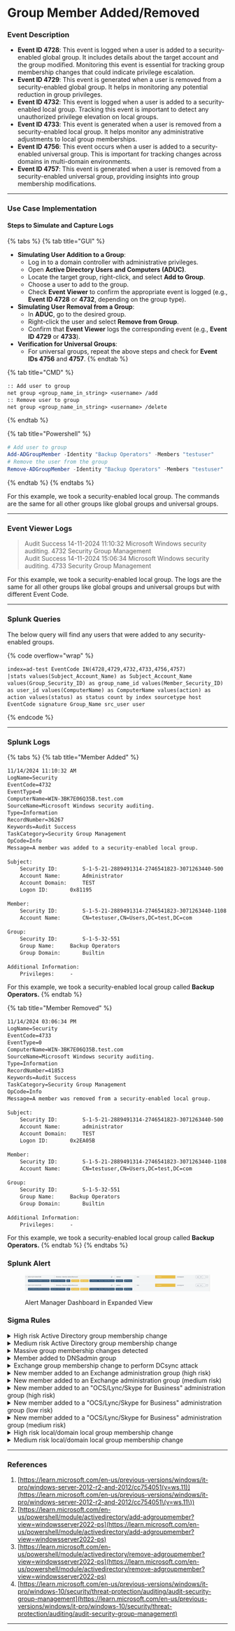 # Group Member Added/Removed

### Event Description

* **Event ID 4728**: This event is logged when a user is added to a security-enabled global group. It includes details about the target account and the group modified. Monitoring this event is essential for tracking group membership changes that could indicate privilege escalation.
* **Event ID 4729**: This event is generated when a user is removed from a security-enabled global group. It helps in monitoring any potential reduction in group privileges.
* **Event ID 4732**: This event is logged when a user is added to a security-enabled local group. Tracking this event is important to detect any unauthorized privilege elevation on local groups.
* **Event ID 4733**: This event is generated when a user is removed from a security-enabled local group. It helps monitor any administrative adjustments to local group memberships.
* **Event ID 4756**: This event occurs when a user is added to a security-enabled universal group. This is important for tracking changes across domains in multi-domain environments.
* **Event ID 4757**: This event is generated when a user is removed from a security-enabled universal group, providing insights into group membership modifications.

***

### Use Case Implementation

#### Steps to Simulate and Capture Logs

{% tabs %}
{% tab title="GUI" %}
* **Simulating User Addition to a Group**:
  * Log in to a domain controller with administrative privileges.
  * Open **Active Directory Users and Computers (ADUC)**.
  * Locate the target group, right-click, and select **Add to Group**.
  * Choose a user to add to the group.
  * Check **Event Viewer** to confirm the appropriate event is logged (e.g., **Event ID 4728** or **4732**, depending on the group type).
* **Simulating User Removal from a Group**:
  * In **ADUC**, go to the desired group.
  * Right-click the user and select **Remove from Group**.
  * Confirm that **Event Viewer** logs the corresponding event (e.g., **Event ID 4729** or **4733**).
* **Verification for Universal Groups**:
  * For universal groups, repeat the above steps and check for **Event IDs 4756** and **4757**.
{% endtab %}

{% tab title="CMD" %}
```batch
:: Add user to group
net group <group_name_in_string> <username> /add
:: Remove user to group
net group <group_name_in_string> <username> /delete
```
{% endtab %}

{% tab title="Powershell" %}
```powershell
# Add user to group
Add-ADGroupMember -Identity "Backup Operators" -Members "testuser"
# Remove the user from the group
Remove-ADGroupMember -Identity "Backup Operators" -Members "testuser"
```
{% endtab %}
{% endtabs %}

For this example, we took a security-enabled local group. The commands are the same for all other groups like global groups and universal groups.

***

### Event Viewer Logs

> Audit Success 14-11-2024 11:10:32 Microsoft Windows security auditing. 4732 Security Group Management \
> Audit Success 14-11-2024 15:06:34 Microsoft Windows security auditing. 4733 Security Group Management

For this example, we took a security-enabled local group. The logs are the same for all other groups like global groups and universal groups but with different Event Code.

***

### Splunk Queries

The below query will find any users that were added to any security-enabled groups.

{% code overflow="wrap" %}
```splunk-spl
index=ad-test EventCode IN(4728,4729,4732,4733,4756,4757)
|stats values(Subject_Account_Name) as Subject_Account_Name values(Group_Security_ID) as group_name_id values(Member_Security_ID) as user_id values(ComputerName) as ComputerName values(action) as action values(status) as status count by index sourcetype host EventCode signature Group_Name src_user user
```
{% endcode %}

***

### Splunk Logs

{% tabs %}
{% tab title="Member Added" %}
```
11/14/2024 11:10:32 AM
LogName=Security
EventCode=4732
EventType=0
ComputerName=WIN-3BK7E06Q35B.test.com
SourceName=Microsoft Windows security auditing.
Type=Information
RecordNumber=36267
Keywords=Audit Success
TaskCategory=Security Group Management
OpCode=Info
Message=A member was added to a security-enabled local group.

Subject:
	Security ID:		S-1-5-21-2889491314-2746541823-3071263440-500
	Account Name:		Administrator
	Account Domain:		TEST
	Logon ID:		0x81195

Member:
	Security ID:		S-1-5-21-2889491314-2746541823-3071263440-1108
	Account Name:		CN=testuser,CN=Users,DC=test,DC=com

Group:
	Security ID:		S-1-5-32-551
	Group Name:		Backup Operators
	Group Domain:		Builtin

Additional Information:
	Privileges:		-
```

For this example, we took a security-enabled local group called **Backup Operators.**
{% endtab %}

{% tab title="Member Removed" %}
```
11/14/2024 03:06:34 PM
LogName=Security
EventCode=4733
EventType=0
ComputerName=WIN-3BK7E06Q35B.test.com
SourceName=Microsoft Windows security auditing.
Type=Information
RecordNumber=41853
Keywords=Audit Success
TaskCategory=Security Group Management
OpCode=Info
Message=A member was removed from a security-enabled local group.

Subject:
	Security ID:		S-1-5-21-2889491314-2746541823-3071263440-500
	Account Name:		administrator
	Account Domain:		TEST
	Logon ID:		0x2EA05B

Member:
	Security ID:		S-1-5-21-2889491314-2746541823-3071263440-1108
	Account Name:		CN=testuser,CN=Users,DC=test,DC=com

Group:
	Security ID:		S-1-5-32-551
	Group Name:		Backup Operators
	Group Domain:		Builtin

Additional Information:
	Privileges:		-
```

For this example, we took a security-enabled local group called **Backup Operators.**
{% endtab %}
{% endtabs %}

### Splunk Alert

<figure><img src="../../.gitbook/assets/image (1) (1) (1) (1) (1) (1) (1) (1) (1) (1).png" alt=""><figcaption><p>Alert Manager Dashboard in Expanded View</p></figcaption></figure>

### Sigma Rules

<details>

<summary>High risk Active Directory group membership change</summary>

```yaml
title: High risk Active Directory group membership change
description: Detects scenarios where a suspicious group membership is changed.
references:
- https://github.com/mdecrevoisier/EVTX-to-MITRE-Attack/tree/master/TA0003-Persistence/T1098.xxx-Account%20manipulation
- https://ss64.com/nt/syntax-groups.html
- https://docs.microsoft.com/en-us/windows/security/identity-protection/access-control/security-identifiers
tags:
- attack.persistence
- attack.t1098
author: mdecrevoisier
status: experimental
logsource:
  product: windows
  service: security
detection:
  selection:
    EventID:
      - 4728 # security global group member added
      - 4756 # universal group member added
      #- 4732 # local and domain local group are covered in another rule
    TargetSid|startswith: 'S-1-5-21-'
    TargetSid|endswith:
      - '-512' # Domain Admins (global)
      - '-518' # Schema Admins (universal)
      - '-519' # Enterprise Admins (universal)
      - '-520' # Group Policy Creator Owners (global)
      #- '-525' # Protected users (global) > focus only on removal actions, not adding . See dedicated rule
      - '-526' # Key Admins (global)
      - '-527' # Enterprise Key Admins (universal)
  condition: selection
falsepositives:
- Administrator activity
level: high
```

{% code overflow="wrap" %}
```splunk-spl
source=WinEventLog:Security AND ((EventID="4728" OR EventID="4756") AND TargetSid="S-1-5-21-*" AND (TargetSid="*-512" OR TargetSid="*-518" OR TargetSid="*-519" OR TargetSid="*-520" OR TargetSid="*-526" OR TargetSid="*-527"))
```
{% endcode %}

</details>

<details>

<summary>Medium risk Active Directory group membership change</summary>

```yaml
title: Medium risk Active Directory group membership change
description: Detects scenarios where a suspicious group membership is changed.
references:
- https://github.com/mdecrevoisier/EVTX-to-MITRE-Attack/tree/master/TA0003-Persistence/T1098.xxx-Account%20manipulation
- https://ss64.com/nt/syntax-groups.html
- https://docs.microsoft.com/en-us/windows/security/identity-protection/access-control/security-identifiers
tags:
- attack.persistence
- attack.t1098
author: mdecrevoisier
status: experimental
logsource:
  product: windows
  service: security
detection:
  selection:
    EventID:
      - 4728 # security global group member added
      - 4756 # universal group member added
      #- 4732 # local and domain local group are covered in another rule
    TargetSid|startswith: 'S-1-5-21-'
    TargetSid|endswith:
      - '-514' # Domain Guests
      - '-517' # Cert Publishers
      - '-520' # Group Policy Creator Owners
  condition: selection
falsepositives:
- Administrator activity
level: medium
```

{% code overflow="wrap" %}
```splunk-spl
source=WinEventLog:Security AND ((EventID="4728" OR EventID="4756") AND TargetSid="S-1-5-21-*" AND (TargetSid="*-514" OR TargetSid="*-517" OR TargetSid="*-520"))
```
{% endcode %}

</details>

<details>

<summary>Massive group membership changes detected</summary>

```yaml
title: Massive group membership changes detected
name: massive_group_changes
description: Detects scenarios where an attacker will add a compromised account into different domain groups in order to gain access to all the assets under the control of those concerned groups.
references:
  - https://github.com/mdecrevoisier/EVTX-to-MITRE-Attack/tree/master/TA0003-Persistence/T1098.xxx-Account%20manipulation
tags:
  - attack.persistence
  - attack.t1098
author: mdecrevoisier
status: experimental
logsource:
  product: windows
  service: security
detection:
  selection:
    EventID:
      - 4728 # security global group member added
      - 4756 # universal group member added
      - 4732 # local and domain local group member added
  condition: selection
falsepositives:
  - Automatic scripts, provisionning accounts
level: medium

---
title: Massive group membership changes detected Count
status: experimental
correlation:
  type: value_count
  rules:
    - massive_group_changes # Referenced here
  group-by:
    - SubjectUserSid
  timespan: 15m
  condition:
    gte: 20
    field: TargetSid # Count how many different groups had a member added in a short period by the same user
level: high

```

{% code overflow="wrap" %}
```splunk-spl
source="WinEventLog:Security" EventCode IN (4728, 4756, 4732)
| bin _time span=15m
| stats dc(TargetSid) as value_count by _time SubjectUserSid
| search value_count >= 20
```
{% endcode %}

</details>

<details>

<summary>Member added to DNSadmin group</summary>

```yaml
title: Member added to DNSadmin group
description: Detects scenarios where a suspicious change is done on DNSadmin group in order to abuse DNSadmin privileges for DLL load.
references:
- https://github.com/mdecrevoisier/EVTX-to-MITRE-Attack/tree/master/TA0003-Persistence/T1098.xxx-Account%20manipulation
- http://www.labofapenetrationtester.com/2017/05/abusing-dnsadmins-privilege-for-escalation-in-active-directory.html
- https://medium.com/r3d-buck3t/escalating-privileges-with-dnsadmins-group-active-directory-6f7adbc7005b
- https://www.ired.team/offensive-security-experiments/active-directory-kerberos-abuse/from-dnsadmins-to-system-to-domain-compromise
- http://www.labofapenetrationtester.com/2017/05/abusing-dnsadmins-privilege-for-escalation-in-active-directory.html
- https://medium.com/@esnesenon/feature-not-bug-dnsadmin-to-dc-compromise-in-one-line-a0f779b8dc83
- https://medium.com/r3d-buck3t/escalating-privileges-with-dnsadmins-group-active-directory-6f7adbc7005b
- https://medium.com/techzap/dns-admin-privesc-in-active-directory-ad-windows-ecc7ed5a21a2
- https://phackt.com/dnsadmins-group-exploitation-write-permissions
tags:
- attack.persistence
- attack.t1098
author: mdecrevoisier
status: experimental
logsource:
  product: windows
  service: security
detection:
  selection:
    EventID:
      - 4728 # security global group member added
      - 4756 # universal group member added
      - 4732 # local and domain local group member added > group below is per default with this group type
    TargetUserName: DnsAdmins # Group SID is random
  condition: selection
falsepositives:
- Rare administrator activity
level: high

```

{% code overflow="wrap" %}
```splunk-spl
source=WinEventLog:Security AND ((EventID="4728" OR EventID="4756" OR EventID="4732") AND TargetUserName="DnsAdmins")
```
{% endcode %}

</details>

<details>

<summary>Exchange group membership change to perform DCsync attack</summary>

```yaml
title: Exchange group membership change to perform DCsync attack
description: Detects scenarios where an attacker adds its account into a sensitive Exchange group to obtain "Replicating Directory Changes /all" and perform DCsync attack.
references:
- https://adsecurity.org/?p=4119
- https://pentestlab.blog/2019/09/12/microsoft-exchange-acl/
- https://github.com/mdecrevoisier/EVTX-to-MITRE-Attack/tree/master/TA0006-Credential%20Access
- https://blog.fox-it.com/2018/04/26/escalating-privileges-with-acls-in-active-directory/
tags:
- attack.credential_access
- attack.t1003.006
author: mdecrevoisier
status: experimental
logsource:
  product: windows
  service: security
detection:
  selection:
    EventID:
      - 4728 # security global group member added
      - 4756 # universal group member added > groups below are per default with this group type
      - 4732 # local and domain local group member added
    TargetUserName:
      - 'Exchange Trusted Subsystem'
      - 'Exchange Windows Permissions'
  condition: selection
falsepositives:
- Exchange administrator updating server configuration
- Exchange upgrade or migration
level: high
```

{% code overflow="wrap" %}
```splunk-spl
source=WinEventLog:Security AND ((EventID="4728" OR EventID="4756" OR EventID="4732") AND (TargetUserName="Exchange Trusted Subsystem" OR TargetUserName="Exchange Windows Permissions"))
```
{% endcode %}

</details>

<details>

<summary>New member added to an Exchange administration group (high risk)</summary>

```yaml
title: New member added to an Exchange administration group (high risk)
description: Detects scenarios where a new member is added to a sensitive group related to Exchange server
references:
- https://msexchangeguru.com/2015/12/18/rbac-2016/
- https://github.com/mdecrevoisier/EVTX-to-MITRE-Attack/tree/master/TA0003-Persistence/T1098.xxx-Account%20manipulation
tags:
- attack.persistence
- attack.t1098
author: mdecrevoisier
status: experimental
logsource:
  product: windows
  service: security
detection:
  selection:
    EventID:
      - 4728 # security global group member added
      - 4756 # universal group member added
      - 4732 # local and domain local group member added
    TargetUserName:
      #- 'Exchange Trusted Subsystem' > See related rule for DC sync group change
      #- 'Exchange Windows Permissions' > See related rule for DC sync group change
      - 'Exchange Organization Administrators'
      - 'Exchange Public Folder Administrators'
      - 'Exchange Recipient Administrators'
      - 'Security Administrator'
      - 'Exchange Domain Servers'
      - 'Exchange Enterprise Servers'
      - 'Exchange Servers'
  condition: selection
falsepositives:
- Exchange administrator updating server configuration
- Exchange upgrade or migration
level: medium
```

{% code overflow="wrap" %}
```splunk-spl
source=WinEventLog:Security AND ((EventID="4728" OR EventID="4756" OR EventID="4732") AND (TargetUserName="Exchange Organization Administrators" OR TargetUserName="Exchange Public Folder Administrators" OR TargetUserName="Exchange Recipient Administrators" OR TargetUserName="Security Administrator" OR TargetUserName="Exchange Domain Servers" OR TargetUserName="Exchange Enterprise Servers" OR TargetUserName="Exchange Servers"))
```
{% endcode %}

</details>

<details>

<summary>New member added to an Exchange administration group (medium risk)</summary>

```yaml
title: New member added to an Exchange administration group (medium risk)
description: Detects scenarios where a new member is added to a sensitive group related to Exchange server
references:
- https://msexchangeguru.com/2015/12/18/rbac-2016/
- https://github.com/mdecrevoisier/EVTX-to-MITRE-Attack/tree/master/TA0003-Persistence/T1098.xxx-Account%20manipulation
tags:
- attack.persistence
- attack.t1098
author: mdecrevoisier
status: experimental
logsource:
  product: windows
  service: security
detection:
  selection:
    EventID:
      - 4728 # security global group member added
      - 4756 # universal group member added
      - 4732 # local and domain local group member added
    TargetUserName:
      - 'Security Reader'
      - 'Exchange View-Only Administrators'
      - 'Organization Management'
      - 'Public Folder Management'
      - 'Recipient Management'
      - 'Records Management'
      - 'Server Management'
      - 'UM Management'
      - 'View-only Organization Management'
  condition: selection
falsepositives:
- Exchange administrator updating server configuration
- Exchange upgrade or migration
level: medium
```

{% code overflow="wrap" %}
```splunk-spl
source=WinEventLog:Security AND ((EventID="4728" OR EventID="4756" OR EventID="4732") AND (TargetUserName="Security Reader" OR TargetUserName="Exchange View-Only Administrators" OR TargetUserName="Organization Management" OR TargetUserName="Public Folder Management" OR TargetUserName="Recipient Management" OR TargetUserName="Records Management" OR TargetUserName="Server Management" OR TargetUserName="UM Management" OR TargetUserName="View-only Organization Management"))
```
{% endcode %}

</details>

<details>

<summary>New member added to an "OCS/Lync/Skype for Business" administration group (high risk)</summary>

```yaml
title: New member added to an "OCS/Lync/Skype for Business" administration group (high risk)
description: Detects scenarios where a new member is added to a sensitive administration group related to OCS/Lync/Skype for Business in order to scan topology, infiltrate servers and move laterally.
references:
- https://docs.microsoft.com/en-us/previous-versions/office/lync-server-2013/lync-server-2013-planning-for-role-based-access-control
- https://docs.microsoft.com/en-us/skypeforbusiness/schema-reference/active-directory-schema-extensions-classes-and-attributes/changes-made-by-forest-preparation
- https://blog.insideo365.com/2012/11/a-lync-administrator-access-refresher/
tags:
- attack.persistence
- attack.t1098
author: mdecrevoisier
status: experimental
logsource:
  product: windows
  service: security
detection:
  selection:
    EventID:
      - 4728 # security global group member added
      - 4756 # universal group member added
      - 4732 # local and domain local group member added
    TargetUserName:
      - CSAdministrator
      - CSServerAdministrator
      - RTCUniversalServerAdmins
  condition: selection
falsepositives:
- OCS/Lync/Skype administrator updating server configuration or topology
- OCS/Lync/Skype upgrade or migration
level: high
```

{% code overflow="wrap" %}
```splunk-spl
source=WinEventLog:Security AND ((EventID="4728" OR EventID="4756" OR EventID="4732") AND (TargetUserName="CSAdministrator" OR TargetUserName="CSServerAdministrator" OR TargetUserName="RTCUniversalServerAdmins"))
```
{% endcode %}

</details>

<details>

<summary>New member added to a "OCS/Lync/Skype for Business" administration group (low risk)</summary>

```yaml
title: New member added to a "OCS/Lync/Skype for Business" administration group (low risk)
description: Detects scenarios where a new member is added to a sensitive administration group related to OCS/Lync/Skype for Business in order to scan topology, infiltrate servers and move laterally.
references:
- https://docs.microsoft.com/en-us/previous-versions/office/lync-server-2013/lync-server-2013-planning-for-role-based-access-control
- https://docs.microsoft.com/en-us/skypeforbusiness/schema-reference/active-directory-schema-extensions-classes-and-attributes/changes-made-by-forest-preparation
- https://blog.insideo365.com/2012/11/a-lync-administrator-access-refresher/
tags:
- attack.persistence
- attack.t1098
author: mdecrevoisier
status: experimental
logsource:
  product: windows
  service: security
detection:
  selection:
    EventID:
      - 4728 # security global group member added
      - 4756 # universal group member added
      - 4732 # local and domain local group member added
    TargetUserName:
      - CSHelpDesk
      - CSLocationAdministrator
      - CSPersistentChatAdministrator
      - CSResponseGroupAdministrator
      - CSResponseGroupManager
      - CSViewOnlyAdministrator
      - CSVoiceAdministrator
      - RTCComponentUniversalServices
      - RTCProxyUniversalServices
      - RTCSBAUniversalServices
      - RTCUniversalConfigReplicator
      - RTCUniversalGlobalReadOnlyGroup
      - RTCUniversalReadOnlyAdmins
      - RTCUniversalServerReadOnlyGroup
      - RTCUniversalUserAdmins
      - RTCUniversalUserReadOnlyGroup
  condition: selection
falsepositives:
- OCS/Lync/Skype administrator updating server configuration or topology
- OCS/Lync/Skype upgrade or migration
level: high
```

{% code overflow="wrap" %}
```splunk-spl
source=WinEventLog:Security AND ((EventID="4728" OR EventID="4756" OR EventID="4732") AND (TargetUserName="CSHelpDesk" OR TargetUserName="CSLocationAdministrator" OR TargetUserName="CSPersistentChatAdministrator" OR TargetUserName="CSResponseGroupAdministrator" OR TargetUserName="CSResponseGroupManager" OR TargetUserName="CSViewOnlyAdministrator" OR TargetUserName="CSVoiceAdministrator" OR TargetUserName="RTCComponentUniversalServices" OR TargetUserName="RTCProxyUniversalServices" OR TargetUserName="RTCSBAUniversalServices" OR TargetUserName="RTCUniversalConfigReplicator" OR TargetUserName="RTCUniversalGlobalReadOnlyGroup" OR TargetUserName="RTCUniversalReadOnlyAdmins" OR TargetUserName="RTCUniversalServerReadOnlyGroup" OR TargetUserName="RTCUniversalUserAdmins" OR TargetUserName="RTCUniversalUserReadOnlyGroup"))
```
{% endcode %}

</details>

<details>

<summary>New member added to a "OCS/Lync/Skype for Business" administration group (medium risk)</summary>

```yaml
title: New member added to a "OCS/Lync/Skype for Business" administration group (medium risk)
description: Detects scenarios where a new member is added to a sensitive administration group related to OCS/Lync/Skype for Business in order to scan topology, infiltrate servers and move laterally.
references:
- https://docs.microsoft.com/en-us/previous-versions/office/lync-server-2013/lync-server-2013-planning-for-role-based-access-control
- https://docs.microsoft.com/en-us/skypeforbusiness/schema-reference/active-directory-schema-extensions-classes-and-attributes/changes-made-by-forest-preparation
- https://blog.insideo365.com/2012/11/a-lync-administrator-access-refresher/
tags:
- attack.persistence
- attack.t1098
author: mdecrevoisier
status: experimental
logsource:
  product: windows
  service: security
detection:
  selection:
    EventID:
      - 4728 # security global group member added
      - 4756 # universal group member added
      - 4732 # local and domain local group member added
    TargetUserName:
      - CSArchivingAdministrator
      - CSUserAdministrator
      - RTCHSUniversalServices
      - RTCUniversalGlobalWriteGroup
      - RTCUniversalSBATechnicians
  condition: selection
falsepositives:
- OCS/Lync/Skype administrator updating server configuration or topology
- OCS/Lync/Skype upgrade or migration
level: high
```

{% code overflow="wrap" %}
```splunk-spl
source=WinEventLog:Security AND ((EventID="4728" OR EventID="4756" OR EventID="4732") AND (TargetUserName="CSArchivingAdministrator" OR TargetUserName="CSUserAdministrator" OR TargetUserName="RTCHSUniversalServices" OR TargetUserName="RTCUniversalGlobalWriteGroup" OR TargetUserName="RTCUniversalSBATechnicians"))
```
{% endcode %}

</details>

<details>

<summary>High risk local/domain local group membership change</summary>

```yaml
title: High risk local/domain local group membership change
description: Detects scenarios where a suspicious group membership is changed. Having Microsoft LAPS installed may trigger false positive events for the builtin administrators group triggered by the system account (S-1-5-18).
references:
- https://github.com/mdecrevoisier/EVTX-to-MITRE-Attack/tree/master/TA0003-Persistence/T1098.xxx-Account%20manipulation
- https://ss64.com/nt/syntax-groups.html
- https://docs.microsoft.com/en-us/windows/security/identity-protection/access-control/security-identifiers
tags:
- attack.persistence
- attack.t1098
author: mdecrevoisier
status: experimental
logsource:
  product: windows
  service: security
detection:
  selection:
    EventID: 4732 # local and domain local group
    TargetSid|startswith: 'S-1-5-32'
    TargetSid|endswith:
      - '-544' # Administrators
      - '-547' # Power Users
      - '-548' # Account Operators
      - '-549' # Server Operators
      - '-551' # Backup Operators
      - '-578' # Hyper-V Administrators
  filter:
    SubjectUserSid: 'S-1-5-18' # LAPS or others IAM solutions may trigger this as a false positive
  condition: selection and not filter
falsepositives:
- Administrator activity
level: high
```

{% code overflow="wrap" %}
```splunk-spl
source=WinEventLog:Security AND (EventID="4732" AND TargetSid="S-1-5-32*" AND (TargetSid="*-544" OR TargetSid="*-547" OR TargetSid="*-548" OR TargetSid="*-549" OR TargetSid="*-551" OR TargetSid="*-578")) AND  NOT (SubjectUserSid="S-1-5-18")
```
{% endcode %}

</details>

<details>

<summary>Medium risk local/domain local group membership change</summary>

```yaml
title: Medium risk local/domain local group membership change
description: Detects scenarios where a suspicious group membership is changed.
references:
- https://github.com/mdecrevoisier/EVTX-to-MITRE-Attack/tree/master/TA0003-Persistence/T1098.xxx-Account%20manipulation
- https://ss64.com/nt/syntax-groups.html
- https://docs.microsoft.com/en-us/windows/security/identity-protection/access-control/security-identifiers
tags:
- attack.persistence
- attack.t1098
author: mdecrevoisier
status: experimental
logsource:
  product: windows
  service: security
detection:
  selection:
    EventID: 4732 # local and domain local group
    TargetSid|startswith: 'S-1-5-32'
    TargetSid|endswith:
      - '-546'  # Guests
      - '-550'  # Print Operators
      - '-555'  # Remote Desktop Users
      - '-556'  # Network Configuration Operators
      - '-557'  # Incoming Forest Trust Builders
      - '-560'  # Windows Authorization Access Group
      - '-562'  # Distributed COM Users
      - '-568'  # IIS_IUSRS
      - '-569'  # Cryptographic Operators
      - '-573'  # Event Log Readers
      - '-574'  # Certificate Service DCOM Access
      - '-579'  # Access Control Assistance Operators
      - '-580'  # Remote Management Users
      - '-582'  # Storage Replica Administrators
      # add DnsAdmins group but has no default RID
  filter_sytem:
    SubjectUserSid: 'S-1-5-18' # LAPS or others IAM solutions may trigger this as a false positive
  filter_iis:
    TargetSid: "S-1-5-32-568" # IIS_IUSRS
    MemberSid: "S-1-5-20"     # Network service account
  condition: selection and not (filter_sytem OR filter_iis)
falsepositives:
- Administrator activity
level: high
```

{% code overflow="wrap" %}
```splunk-spl
source=WinEventLog:Security AND (EventID="4732" AND TargetSid="S-1-5-32*" AND (TargetSid="*-546" OR TargetSid="*-550" OR TargetSid="*-555" OR TargetSid="*-556" OR TargetSid="*-557" OR TargetSid="*-560" OR TargetSid="*-562" OR TargetSid="*-568" OR TargetSid="*-569" OR TargetSid="*-573" OR TargetSid="*-574" OR TargetSid="*-579" OR TargetSid="*-580" OR TargetSid="*-582")) AND  NOT (SubjectUserSid="S-1-5-18" OR (TargetSid="S-1-5-32-568" AND MemberSid="S-1-5-20"))
```
{% endcode %}

</details>

***

### References

1. [https://learn.microsoft.com/en-us/previous-versions/windows/it-pro/windows-server-2012-r2-and-2012/cc754051(v=ws.11)](https://learn.microsoft.com/en-us/previous-versions/windows/it-pro/windows-server-2012-r2-and-2012/cc754051\(v=ws.11\))
2. [https://learn.microsoft.com/en-us/powershell/module/activedirectory/add-adgroupmember?view=windowsserver2022-ps](https://learn.microsoft.com/en-us/powershell/module/activedirectory/add-adgroupmember?view=windowsserver2022-ps)
3. [https://learn.microsoft.com/en-us/powershell/module/activedirectory/remove-adgroupmember?view=windowsserver2022-ps](https://learn.microsoft.com/en-us/powershell/module/activedirectory/remove-adgroupmember?view=windowsserver2022-ps)
4. [https://learn.microsoft.com/en-us/previous-versions/windows/it-pro/windows-10/security/threat-protection/auditing/audit-security-group-management](https://learn.microsoft.com/en-us/previous-versions/windows/it-pro/windows-10/security/threat-protection/auditing/audit-security-group-management)

***

